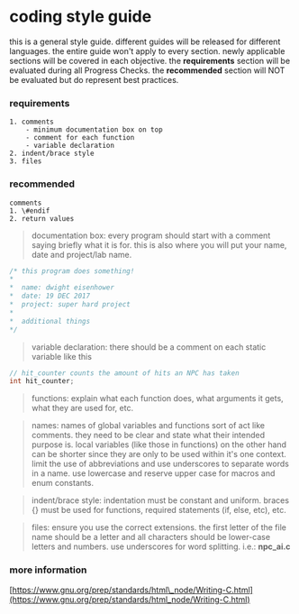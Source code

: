 # coding style guide

this is a general style guide. different guides will be released for different languages. the entire guide won't apply to every section. newly applicable sections will be covered in each objective. the **requirements** section will be evaluated during all Progress Checks. the **recommended** section will NOT be evaluated but do represent best practices.

### requirements

    1. comments
        - minimum documentation box on top
        - comment for each function
        - variable declaration
    2. indent/brace style
    3. files

### recommended

    comments
    1. \#endif
    2. return values

>documentation box:
every program should start with a comment saying briefly what it is for. this is also where you will put your name, date and project/lab name.

```c
/* this program does something!
*
*  name: dwight eisenhower
*  date: 19 DEC 2017
*  project: super hard project
*
*  additional things
*/
```

>variable declaration:
there should be a comment on each static variable like this

```c
// hit_counter counts the amount of hits an NPC has taken
int hit_counter;
```

>functions:
explain what each function does, what arguments it gets, what they are used for, etc.

>names:
names of global variables and functions sort of act like comments. they need to be clear and state what their intended purpose is. local variables \(like those in functions\) on the other hand can be shorter since they are only to be used within it's one context. limit the use of abbreviations and use underscores to separate words in a name. use lowercase and reserve upper case for macros and enum constants.

>indent/brace style:
indentation must be constant and uniform. braces {} must be used for functions, required statements \(if, else, etc\), etc.

>files:
ensure you use the correct extensions. the first letter of the file name should be a letter and all characters should be lower-case letters and numbers. use underscores for word splitting. i.e.: **npc\_ai.c**

### more information

[https://www.gnu.org/prep/standards/html\_node/Writing-C.html](https://www.gnu.org/prep/standards/html_node/Writing-C.html)
